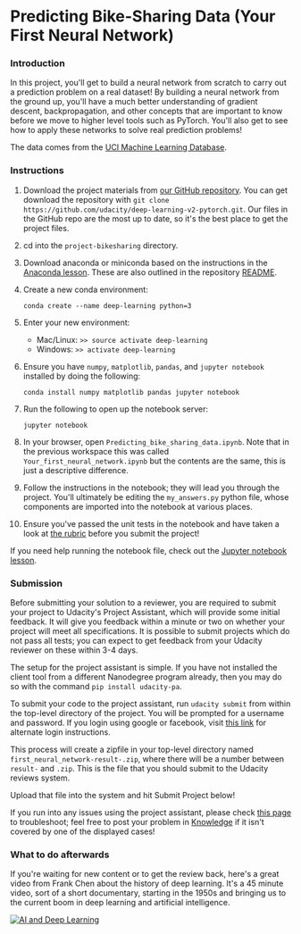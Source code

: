 # Predicting Bike-Sharing Data (Your First Neural Network)

### Introduction

In this project, you'll get to build a neural network from scratch to carry out a prediction problem on a real dataset! By building a neural network from the ground up, you'll have a much better understanding of gradient descent, backpropagation, and other concepts that are important to know before we move to higher level tools such as PyTorch. You'll also get to see how to apply these networks to solve real prediction problems!

The data comes from the [UCI Machine Learning Database](https://archive.ics.uci.edu/ml/datasets/Bike+Sharing+Dataset).

### Instructions

1.  Download the project materials from [our GitHub repository](https://github.com/udacity/deep-learning-v2-pytorch). You can get download the repository with `git clone https://github.com/udacity/deep-learning-v2-pytorch.git`. Our files in the GitHub repo are the most up to date, so it's the best place to get the project files.
2.  cd into the `project-bikesharing` directory.
3.  Download anaconda or miniconda based on the instructions in the [Anaconda lesson](https://classroom.udacity.com/nanodegrees/nd101/parts/2a9dba0b-28eb-4b0e-acfa-bdcf35680d90/modules/aba54606-cf35-4a77-b643-efec6a90bfa1/lessons/9e9ed61d-20c3-4431-95aa-a1099f28d601/concepts/4cdc5a26-1e54-4a69-8eb4-f15e37aaab7b). These are also outlined in the repository [README](https://github.com/udacity/deep-learning-v2-pytorch/blob/master/README.md).
4.  Create a new conda environment:

    ```
    conda create --name deep-learning python=3

    ```

5.  Enter your new environment:
    - Mac/Linux: `>> source activate deep-learning`
    - Windows: `>> activate deep-learning`
6.  Ensure you have `numpy`, `matplotlib`, `pandas`, and `jupyter notebook` installed by doing the following:

    ```
    conda install numpy matplotlib pandas jupyter notebook

    ```

7.  Run the following to open up the notebook server:

    ```
    jupyter notebook

    ```

8.  In your browser, open `Predicting_bike_sharing_data.ipynb`. Note that in the previous workspace this was called `Your_first_neural_network.ipynb` but the contents are the same, this is just a descriptive difference.
9.  Follow the instructions in the notebook; they will lead you through the project. You'll ultimately be editing the `my_answers.py` python file, whose components are imported into the notebook at various places.
10. Ensure you've passed the unit tests in the notebook and have taken a look at [the rubric](https://review.udacity.com/#!/rubrics/2148/view) before you submit the project!

If you need help running the notebook file, check out the [Jupyter notebook lesson](https://classroom.udacity.com/nanodegrees/nd101/parts/2a9dba0b-28eb-4b0e-acfa-bdcf35680d90/modules/aba54606-cf35-4a77-b643-efec6a90bfa1/lessons/13f4b7d6-92a9-468d-9008-084fc8b53a23/concepts/75e1eee0-5f81-4d5b-a1ca-eaebe3c91759).

### Submission

Before submitting your solution to a reviewer, you are required to submit your project to Udacity's Project Assistant, which will provide some initial feedback. It will give you feedback within a minute or two on whether your project will meet all specifications. It is possible to submit projects which do not pass all tests; you can expect to get feedback from your Udacity reviewer on these within 3-4 days.

The setup for the project assistant is simple. If you have not installed the client tool from a different Nanodegree program already, then you may do so with the command `pip install udacity-pa`.

To submit your code to the project assistant, run `udacity submit` from within the top-level directory of the project. You will be prompted for a username and password. If you login using google or facebook, visit [this link](https://project-assistant.udacity.com/login) for alternate login instructions.

This process will create a zipfile in your top-level directory named `first_neural_network-result-.zip`, where there will be a number between `result-` and `.zip`. This is the file that you should submit to the Udacity reviews system.

Upload that file into the system and hit Submit Project below!

If you run into any issues using the project assistant, please check [this page](https://knowledge.udacity.com/questions/6299) to troubleshoot; feel free to post your problem in [Knowledge](https://knowledge.udacity.com/) if it isn't covered by one of the displayed cases!

### What to do afterwards

If you're waiting for new content or to get the review back, here's a great video from Frank Chen about the history of deep learning. It's a 45 minute video, sort of a short documentary, starting in the 1950s and bringing us to the current boom in deep learning and artificial intelligence.

[![AI and Deep Learning](https://s3.amazonaws.com/content.udacity-data.com/nd101/Screen+Shot+2017-01-27+at+11.38.54+AM.png)](https://youtu.be/ht6fLrar91U)
